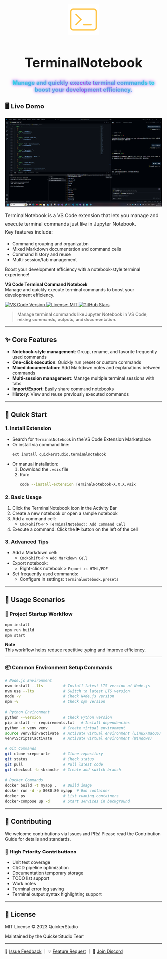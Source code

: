 

<div align="center">
  <img src="https://github.com/QuickerStudio/TerminalNotebook/blob/main/icons-terminal.png" alt="TerminalNotebook Logo" />
</div>

<div align="center">
  <h1 style="font-size:3em;font-weight:bold;">TerminalNotebook</h1>
</div>

<div align="center">
  <span style="
    display:inline-block;
    font-size:1.3em;
    font-weight:bold;
    background: linear-gradient(90deg, #00ffe7, #ff00ea, #00ffe7);
    -webkit-background-clip: text;
    -webkit-text-fill-color: transparent;
    text-shadow: 0 0 6px #00ffe7, 0 0 12px #ff00ea;
  ">Manage and quickly execute terminal commands to boost your development efficiency.</span>
</div>


## 🖥️ Live Demo

![TerminalNotebook Live Demo](https://github.com/QuickerStudio/TerminalNotebook/blob/main/Main.png)

<p style="font-size:1.1em;line-height:1.7;">
TerminalNotebook is a VS Code extension that lets you manage and execute terminal commands just like in Jupyter Notebook.<br>
Key features include:
<ul>
  <li>Command grouping and organization</li>
  <li>Mixed Markdown documentation and command cells</li>
  <li>Command history and reuse</li>
  <li>Multi-session/tab management</li>
</ul>
Boost your development efficiency with a notebook-style terminal experience!
</p>

**VS Code Terminal Command Notebook**  
Manage and quickly execute terminal commands to boost your development efficiency.

<p align="left">
  <a href="https://code.visualstudio.com/">
    <img src="https://img.shields.io/badge/VS%20Code-1.80%2B-blue?logo=visualstudiocode" alt="VS Code Version" />
  </a>
  <a href="https://opensource.org/licenses/MIT">
    <img src="https://img.shields.io/badge/License-MIT-green.svg" alt="License: MIT" />
  </a>
  <a href="https://github.com/QuickerStudio/TerminalNotebook/stargazers">
    <img src="https://img.shields.io/github/stars/QuickerStudio/TerminalNotebook?style=social" alt="GitHub Stars" />
  </a>
</p>

> Manage terminal commands like Jupyter Notebook in VS Code, mixing commands, outputs, and documentation.

---

## ✨ Core Features

- **Notebook-style management**: Group, rename, and favorite frequently used commands
- **One-click execution**: Quickly run preset or custom commands
- **Mixed documentation**: Add Markdown notes and explanations between commands
- **Multi-session management**: Manage multiple terminal sessions with tabs
- **Import/Export**: Easily share command notebooks
- **History**: View and reuse previously executed commands

---

## 🚀 Quick Start

### 1. Install Extension

- Search for `TerminalNotebook` in the VS Code Extension Marketplace
- Or install via command line:
  ```sh
  ext install quickerstudio.terminalnotebook
  ```
- Or manual installation:
  1. Download the `.vsix` file
  2. Run:
     ```sh
     code --install-extension TerminalNotebook-X.X.X.vsix
     ```

### 2. Basic Usage

1. Click the TerminalNotebook icon in the Activity Bar
2. Create a new notebook or open a sample notebook
3. Add a command cell:
   - `Cmd+Shift+P` > `TerminalNotebook: Add Command Cell`
4. Execute a command: Click the ▶️ button on the left of the cell

### 3. Advanced Tips

- Add a Markdown cell:
  - `Cmd+Shift+P` > `Add Markdown Cell`
- Export notebook:
  - Right-click notebook > `Export as HTML/PDF`
- Set frequently used commands:
  - Configure in settings: `terminalnotebook.presets`

---

## 🌟 Usage Scenarios

### 🚀 Project Startup Workflow

```sh
npm install
npm run build
npm start
```

**Note**  
This workflow helps reduce repetitive typing and improve efficiency.

---

### 📦 Common Environment Setup Commands

```sh
# Node.js Environment
nvm install --lts         # Install latest LTS version of Node.js
nvm use --lts             # Switch to latest LTS version
node -v                   # Check Node.js version
npm -v                    # Check npm version

# Python Environment
python --version          # Check Python version
pip install -r requirements.txt   # Install dependencies
python -m venv venv       # Create virtual environment
source venv/bin/activate  # Activate virtual environment (Linux/macOS)
venv\Scripts\activate     # Activate virtual environment (Windows)

# Git Commands
git clone <repo-url>      # Clone repository
git status                # Check status
git pull                  # Pull latest code
git checkout -b <branch>  # Create and switch branch

# Docker Commands
docker build -t myapp .   # Build image
docker run -d -p 8080:80 myapp  # Run container
docker ps                 # List running containers
docker-compose up -d      # Start services in background
```

---

## 🤝 Contributing

We welcome contributions via Issues and PRs!
Please read the Contribution Guide for details and standards.

### 📌 High Priority Contributions


- Unit test coverage
- CI/CD pipeline optimization
- Documentation temporary storage
- TODO list support
- Work notes
- Terminal error log saving
- Terminal output syntax highlighting support

---

## 📜 License

MIT License © 2023 QuickerStudio

Maintained by the QuickerStudio Team

---

📮 [Issue Feedback](#) ｜ 💡 [Feature Request](#) ｜ 👥 [Join Discord](#)
